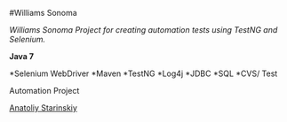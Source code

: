 #Williams Sonoma

*Williams Sonoma Project for creating automation tests using TestNG and Selenium.*

**Java 7**

*Selenium WebDriver
*Maven
*TestNG
*Log4j
*JDBC
*SQL
*CVS/ Test

Automation Project

[Anatoliy Starinskiy](https://github.com/Talyan5/Williams-Sonoma)